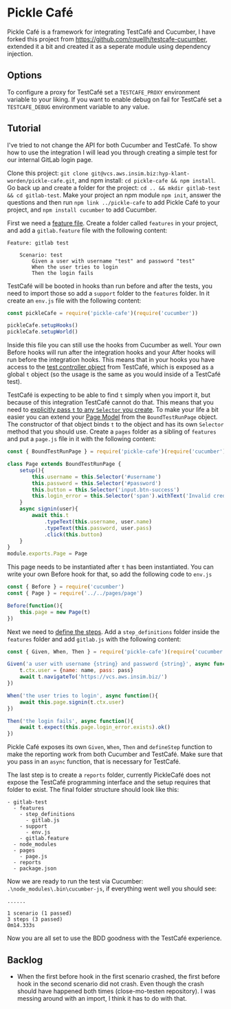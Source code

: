 # Pickle Café

Pickle Café is a framework for integrating TestCafé and Cucumber, I have forked this project from https://github.com/rquellh/testcafe-cucumber, extended it a bit and created it as a seperate module using dependency injection.

## Options

To configure a proxy for TestCafé set a `TESTCAFE_PROXY` environment variable to your liking.
If you want to enable debug on fail for TestCafé set a `TESTCAFE_DEBUG` environment variable to any value.

## Tutorial

I've tried to not change the API for both Cucumber and TestCafé. To show how to use the integration I will lead you through creating a simple test for our internal GitLab login page.

Clone this project: `git clone git@vcs.aws.insim.biz:hyp-klant-worden/pickle-cafe.git`, and npm install: `cd pickle-cafe && npm install`.
Go back up and create a folder for the project: `cd .. && mkdir gitlab-test && cd gitlab-test`.
Make your project an npm module `npm init`, answer the questions and then run `npm link ../pickle-cafe` to add Pickle Café to your project, and `npm install cucumber` to add Cucumber.

First we need a [feature file](https://docs.cucumber.io/gherkin/reference/). Create a folder called `features` in your project, and add a `gitlab.feature` file with the following content:

```gherkin
Feature: gitlab test

    Scenario: test
        Given a user with username "test" and password "test"
        When the user tries to login
        Then the login fails
```

TestCafé will be booted in hooks than run before and after the tests, you need to import those so add a `support` folder to the `features` folder. In it create an `env.js` file with the following content:

```javascript
const pickleCafe = require('pickle-cafe')(require('cucumber'))

pickleCafe.setupHooks()
pickleCafe.setupWorld()
```

Inside this file you can still use the hooks from Cucumber as well. Your own Before hooks will run after the integration hooks and your After hooks will run before the integration hooks. This means that in your hooks you have access to the [test controller object](https://devexpress.github.io/testcafe/documentation/test-api/test-code-structure.html#test-controller) from TestCafé, which is exposed as a global `t` object (so the usage is the same as you would inside of a TestCafé test).

TestCafé is expecting to be able to find `t` simply when you import it, but because of this integration TestCafé cannot do that. This means that you need to [explicitly pass `t` to any `Selector` you create](https://devexpress.github.io/testcafe/documentation/test-api/selecting-page-elements/selectors/selector-options.html#optionsboundtestrun). To make your life a bit easier you can extend your [Page Model](https://devexpress.github.io/testcafe/documentation/recipes/use-page-model.html) from the `BoundTestRunPage` object. The constructor of that object binds `t` to the object and has its own `Selector` method that you should use. Create a `pages` folder as a sibling of `features` and put a `page.js` file in it with the following content:

```javascript
const { BoundTestRunPage } = require('pickle-cafe')(require('cucumber'))

class Page extends BoundTestRunPage {
    setup(){
        this.username = this.Selector('#username')
        this.password = this.Selector('#password')
        this.button = this.Selector('input.btn-success')
        this.login_error = this.Selector('span').withText('Invalid credentials')
    }
    async signin(user){
        await this.t
            .typeText(this.username, user.name)
            .typeText(this.password, user.pass)
            .click(this.button)
    }
}
module.exports.Page = Page
```

This page needs to be instantiated after `t` has been instantiated. You can write your own Before hook for that, so add the following code to `env.js`

```javascript
const { Before } = require('cucumber')
const { Page } = require('../../pages/page')

Before(function(){
    this.page = new Page(t)
})
```

Next we need to [define the steps](https://docs.cucumber.io/cucumber/step-definitions/). Add a `step_definitions` folder inside the `features` folder and add `gitlab.js` with the following content:

```javascript
const { Given, When, Then } = require('pickle-cafe')(require('cucumber'))

Given('a user with username {string} and password {string}', async function(name, pass){
    t.ctx.user = {name: name, pass: pass}
    await t.navigateTo('https://vcs.aws.insim.biz/')
})

When('the user tries to login', async function(){
    await this.page.signin(t.ctx.user)
})

Then('the login fails', async function(){
    await t.expect(this.page.login_error.exists).ok()
})
```

Pickle Café exposes its own `Given`, `When`, `Then` and `defineStep` function to make the reporting work from both Cucumber and TestCafé. Make sure that you pass in an `async` function, that is necessary for TestCafé.

The last step is to create a `reports` folder, currently PickleCafé does not expose the TestCafé programming interface and the setup requires that folder to exist. The final folder structure should look like this:

```
- gitlab-test
  - features
    - step_definitions
      - gitlab.js
    - support
      - env.js
    - gitlab.feature
  - node_modules
  - pages
    - page.js
  - reports
  - package.json
```

Now we are ready to run the test via Cucumber: `.\node_modules\.bin\cucumber-js`, if everything went well you should see:

```
......

1 scenario (1 passed)
3 steps (3 passed)
0m14.333s
```

Now you are all set to use the BDD goodness with the TestCafé experience.

## Backlog

- When the first before hook in the first scenario crashed, the first before hook in the second scenario did not crash. Even though the crash should have happened both times (close-mo-testen repository). I was messing around with an import, I think it has to do with that.
